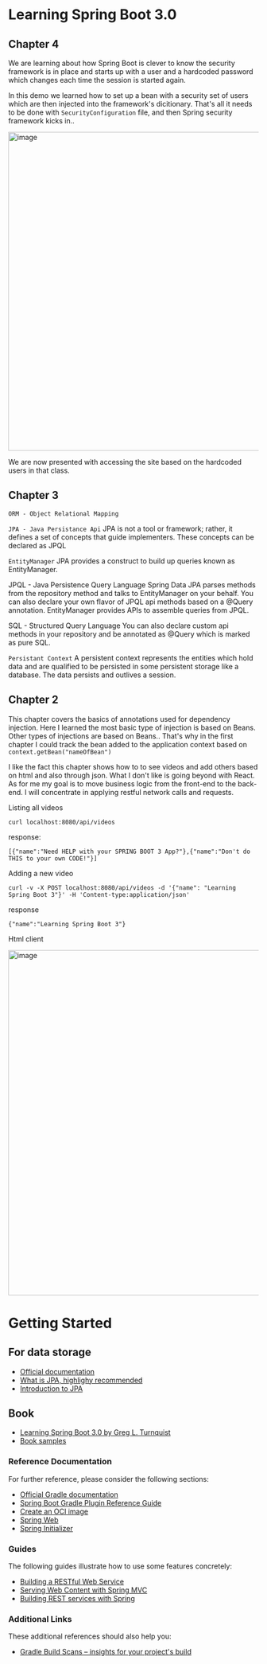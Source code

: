 # Learning Spring Boot 3.0

## Chapter 4

We are learning about how Spring Boot is clever to know the security framework is in place and starts up with a user and a hardcoded password which changes each time the session is started again.

In this demo we learned how to set up a bean with a security set of users which are then injected into the framework's dicitionary. That's all it needs to be done with `SecurityConfiguration` file, and then Spring security framework kicks in..

<img width="641" alt="image" src="https://github.com/juanmendez/spring-boot-essentials/assets/3371622/ada7b82d-e6b2-4aab-859c-84fb74af2e62">


We are now presented with accessing the site based on the hardcoded users in that class.


## Chapter 3
`ORM - Object Relational Mapping`

`JPA - Java Persistance Api`
JPA is not a tool or framework; rather, it defines a set of concepts that guide implementers.
These concepts can be declared as JPQL

`EntityManager`
JPA provides a construct to build up queries known as EntityManager.

JPQL - Java Persistence Query Language
Spring Data JPA parses methods from the repository method and talks to EntityManager on your behalf.
You can also declare your own flavor of JPQL api methods based on a @Query annotation.
EntityManager provides APIs to assemble queries from JPQL.

SQL - Structured Query Language
You can also declare custom api methods in your repository and be annotated as @Query which is marked as pure SQL.

`Persistant Context`
A persistent context represents the entities which hold data and are qualified to be persisted in some persistent storage like a database.
The data persists and outlives a session.

## Chapter 2

This chapter covers the basics of annotations used for dependency injection.
Here I learned the most basic type of injection is based on Beans. Other types of injections are based on Beans.. That's why in the first chapter I could track the bean added to the application context based on `context.getBean("nameOfBean")`


I like the fact this chapter shows how to to see videos and add others based on html and also through json.
What I don't like is going beyond with React. As for me my goal is to move business logic from the front-end to the back-end. I will concentrate in applying restful network calls and requests.

Listing all videos
```
curl localhost:8080/api/videos 
```

response:
```
[{"name":"Need HELP with your SPRING BOOT 3 App?"},{"name":"Don't do THIS to your own CODE!"}]
```

Adding a new video
```
curl -v -X POST localhost:8080/api/videos -d '{"name": "Learning Spring Boot 3"}' -H 'Content-type:application/json'
```

response
```
{"name":"Learning Spring Boot 3"}
```

Html client

<img width="694" alt="image" src="https://github.com/juanmendez/spring-boot-essentials/assets/3371622/e58a10d4-e1d6-437a-8cbf-9e190bf5c858">



# Getting Started

## For data storage
* [Official documentation](https://spring.io/projects/spring-data-jpa)
* [What is JPA, highlighy recommended](https://www.youtube.com/watch?v=otinfgwkMbY&list=LL&index=1&pp=gAQBiAQB)
* [Introduction to JPA](https://www.infoworld.com/article/3379043/what-is-jpa-introduction-to-the-java-persistence-api.html)


## Book
* [Learning Spring Boot 3.0 by Greg L. Turnquist](https://learning.oreilly.com/library/view/learning-spring-boot/)
* [Book samples](https://github.com/PacktPublishing/Learning-Spring-Boot-3.0-Third-Edition)

### Reference Documentation
For further reference, please consider the following sections:

* [Official Gradle documentation](https://docs.gradle.org)
* [Spring Boot Gradle Plugin Reference Guide](https://docs.spring.io/spring-boot/docs/3.2.2/gradle-plugin/reference/html/)
* [Create an OCI image](https://docs.spring.io/spring-boot/docs/3.2.2/gradle-plugin/reference/html/#build-image)
* [Spring Web](https://docs.spring.io/spring-boot/docs/3.2.2/reference/htmlsingle/index.html#web)
* [Spring Initializer](https://start.spring.io/)

### Guides
The following guides illustrate how to use some features concretely:

* [Building a RESTful Web Service](https://spring.io/guides/gs/rest-service/)
* [Serving Web Content with Spring MVC](https://spring.io/guides/gs/serving-web-content/)
* [Building REST services with Spring](https://spring.io/guides/tutorials/rest/)

### Additional Links
These additional references should also help you:

* [Gradle Build Scans – insights for your project's build](https://scans.gradle.com#gradle)

